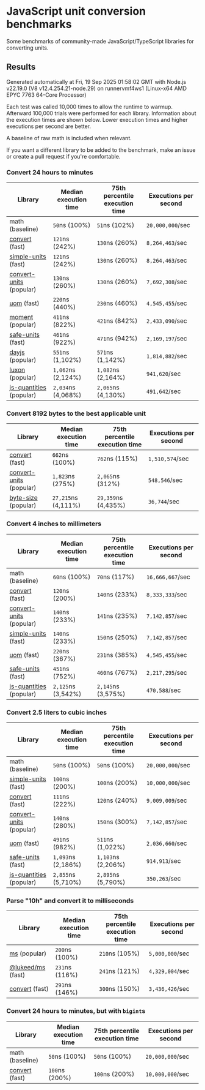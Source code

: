 # JavaScript unit conversion benchmarks

Some benchmarks of community-made JavaScript/TypeScript libraries for converting units.

## Results

<!-- beginblock(results) -->

Generated automatically at Fri, 19 Sep 2025 01:58:02 GMT with Node.js v22.19.0 (V8 v12.4.254.21-node.29) on runnervmf4ws1 (Linux-x64 AMD EPYC 7763 64-Core Processor)

Each test was called 10,000 times to allow the runtime to warmup.
Afterward 100,000 trials were performed for each library.
Information about the execution times are shown below.
Lower execution times and higher executions per second are better.

A baseline of raw math is included when relevant.

If you want a different library to be added to the benchmark, make an issue or create a pull request if you're comfortable.

### Convert 24 hours to minutes

| Library                                                            | Median execution time | 75th percentile execution time | Executions per second |
| ------------------------------------------------------------------ | --------------------- | ------------------------------ | --------------------- |
| math (baseline)                                                    | `50`ns (100%)         | `51`ns (102%)                  | `20,000,000`/sec      |
| [convert](https://npmjs.com/package/convert) (fast)                | `121`ns (242%)        | `130`ns (260%)                 | `8,264,463`/sec       |
| [simple-units](https://npmjs.com/package/simple-units) (fast)      | `121`ns (242%)        | `130`ns (260%)                 | `8,264,463`/sec       |
| [convert-units](https://npmjs.com/package/convert-units) (popular) | `130`ns (260%)        | `130`ns (260%)                 | `7,692,308`/sec       |
| [uom](https://npmjs.com/package/uom) (fast)                        | `220`ns (440%)        | `230`ns (460%)                 | `4,545,455`/sec       |
| [moment](https://npmjs.com/package/moment) (popular)               | `411`ns (822%)        | `421`ns (842%)                 | `2,433,090`/sec       |
| [safe-units](https://npmjs.com/package/safe-units) (fast)          | `461`ns (922%)        | `471`ns (942%)                 | `2,169,197`/sec       |
| [dayjs](https://npmjs.com/package/dayjs) (popular)                 | `551`ns (1,102%)      | `571`ns (1,142%)               | `1,814,882`/sec       |
| [luxon](https://npmjs.com/package/luxon) (popular)                 | `1,062`ns (2,124%)    | `1,082`ns (2,164%)             | `941,620`/sec         |
| [js-quantities](https://npmjs.com/package/js-quantities) (popular) | `2,034`ns (4,068%)    | `2,065`ns (4,130%)             | `491,642`/sec         |

### Convert 8192 bytes to the best applicable unit

| Library                                                            | Median execution time | 75th percentile execution time | Executions per second |
| ------------------------------------------------------------------ | --------------------- | ------------------------------ | --------------------- |
| [convert](https://npmjs.com/package/convert) (fast)                | `662`ns (100%)        | `762`ns (115%)                 | `1,510,574`/sec       |
| [convert-units](https://npmjs.com/package/convert-units) (popular) | `1,823`ns (275%)      | `2,065`ns (312%)               | `548,546`/sec         |
| [byte-size](https://npmjs.com/package/byte-size) (popular)         | `27,215`ns (4,111%)   | `29,359`ns (4,435%)            | `36,744`/sec          |

### Convert 4 inches to millimeters

| Library                                                            | Median execution time | 75th percentile execution time | Executions per second |
| ------------------------------------------------------------------ | --------------------- | ------------------------------ | --------------------- |
| math (baseline)                                                    | `60`ns (100%)         | `70`ns (117%)                  | `16,666,667`/sec      |
| [convert](https://npmjs.com/package/convert) (fast)                | `120`ns (200%)        | `140`ns (233%)                 | `8,333,333`/sec       |
| [convert-units](https://npmjs.com/package/convert-units) (popular) | `140`ns (233%)        | `141`ns (235%)                 | `7,142,857`/sec       |
| [simple-units](https://npmjs.com/package/simple-units) (fast)      | `140`ns (233%)        | `150`ns (250%)                 | `7,142,857`/sec       |
| [uom](https://npmjs.com/package/uom) (fast)                        | `220`ns (367%)        | `231`ns (385%)                 | `4,545,455`/sec       |
| [safe-units](https://npmjs.com/package/safe-units) (fast)          | `451`ns (752%)        | `460`ns (767%)                 | `2,217,295`/sec       |
| [js-quantities](https://npmjs.com/package/js-quantities) (popular) | `2,125`ns (3,542%)    | `2,145`ns (3,575%)             | `470,588`/sec         |

### Convert 2.5 liters to cubic inches

| Library                                                            | Median execution time | 75th percentile execution time | Executions per second |
| ------------------------------------------------------------------ | --------------------- | ------------------------------ | --------------------- |
| math (baseline)                                                    | `50`ns (100%)         | `50`ns (100%)                  | `20,000,000`/sec      |
| [simple-units](https://npmjs.com/package/simple-units) (fast)      | `100`ns (200%)        | `100`ns (200%)                 | `10,000,000`/sec      |
| [convert](https://npmjs.com/package/convert) (fast)                | `111`ns (222%)        | `120`ns (240%)                 | `9,009,009`/sec       |
| [convert-units](https://npmjs.com/package/convert-units) (popular) | `140`ns (280%)        | `150`ns (300%)                 | `7,142,857`/sec       |
| [uom](https://npmjs.com/package/uom) (fast)                        | `491`ns (982%)        | `511`ns (1,022%)               | `2,036,660`/sec       |
| [safe-units](https://npmjs.com/package/safe-units) (fast)          | `1,093`ns (2,186%)    | `1,103`ns (2,206%)             | `914,913`/sec         |
| [js-quantities](https://npmjs.com/package/js-quantities) (popular) | `2,855`ns (5,710%)    | `2,895`ns (5,790%)             | `350,263`/sec         |

### Parse "10h" and convert it to milliseconds

| Library                                                   | Median execution time | 75th percentile execution time | Executions per second |
| --------------------------------------------------------- | --------------------- | ------------------------------ | --------------------- |
| [ms](https://npmjs.com/package/ms) (popular)              | `200`ns (100%)        | `210`ns (105%)                 | `5,000,000`/sec       |
| [@lukeed/ms](https://npmjs.com/package/@lukeed/ms) (fast) | `231`ns (116%)        | `241`ns (121%)                 | `4,329,004`/sec       |
| [convert](https://npmjs.com/package/convert) (fast)       | `291`ns (146%)        | `300`ns (150%)                 | `3,436,426`/sec       |

### Convert 24 hours to minutes, but with `bigint`s

| Library                                             | Median execution time | 75th percentile execution time | Executions per second |
| --------------------------------------------------- | --------------------- | ------------------------------ | --------------------- |
| math (baseline)                                     | `50`ns (100%)         | `50`ns (100%)                  | `20,000,000`/sec      |
| [convert](https://npmjs.com/package/convert) (fast) | `100`ns (200%)        | `100`ns (200%)                 | `10,000,000`/sec      |

<!-- endblock(results) -->
